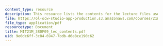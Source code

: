 ```yaml
---
content_type: resource
description: This resource lists the contents for the lecture files used in this course.
file: https://ol-ocw-studio-app-production.s3.amazonaws.com/courses/21m-380-music-and-technology-contemporary-history-and-aesthetics-fall-2009/9e0dc6ff3c8469477bdbd6e8ce190c62_MIT21M_380F09_lec_contents.pdf
file_type: application/pdf
resourcetype: Document
title: MIT21M_380F09_lec_contents.pdf
uid: 9e0dc6ff-3c84-6947-7bdb-d6e8ce190c62
---
```

